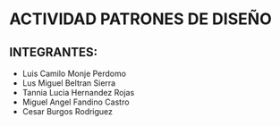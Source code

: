 # ACTIVIDAD PATRONES DE DISEÑO

## INTEGRANTES:

- Luis Camilo Monje Perdomo
- Lus Miguel Beltran Sierra
- Tannia Lucia Hernandez Rojas
- Miguel Angel Fandino Castro
- Cesar Burgos Rodriguez